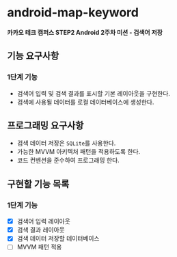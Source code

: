 # android-map-keyword
**카카오 테크 캠퍼스 STEP2 Android 2주차 미션 - 검색어 저장**
## 기능 요구사항
### 1단계 기능
- 검색어 입력 및 검색 결과를 표시할 기본 레이아웃을 구현한다.
- 검색에 사용될 데이터를 로컬 데이터베이스에 생성한다.

## 프로그래밍 요구사항
- 검색 데이터 저장은 `SQLite`를 사용한다.
- 가능한 MVVM 아키텍처 패턴을 적용하도록 한다.
- 코드 컨벤션을 준수하여 프로그래밍 한다.

## 구현할 기능 목록
### 1단계 기능
- [x] 검색어 입력 레이아웃
- [x] 검색 결과 레이아웃
- [x] 검색 데이터 저장할 데이터베이스
- [ ] MVVM 패턴 적용